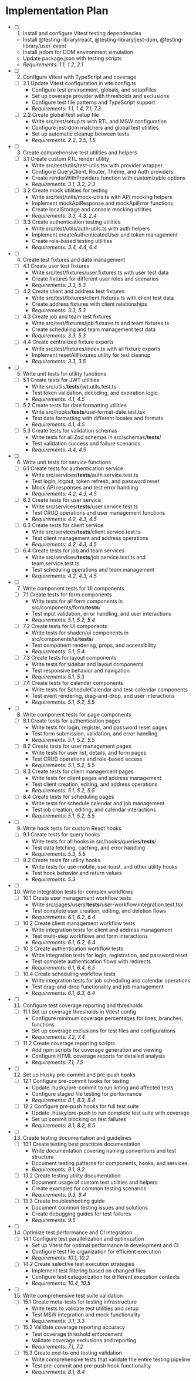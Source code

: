 # Implementation Plan

- [ ] 1. Install and configure Vitest testing dependencies

  - Install @testing-library/react, @testing-library/jest-dom, @testing-library/user-event
  - Install jsdom for DOM environment simulation
  - Update package.json with testing scripts
  - _Requirements: 1.1, 1.2, 2.1_

- [ ] 2. Configure Vitest with TypeScript and coverage

  - [ ] 2.1 Update Vitest configuration in vite.config.ts
    - Configure test environment, globals, and setupFiles
    - Set up coverage provider with thresholds and exclusions
    - Configure test file patterns and TypeScript support
    - _Requirements: 1.1, 1.4, 7.1, 7.3_
  - [ ] 2.2 Create global test setup file
    - Write src/test/setup.ts with RTL and MSW configuration
    - Configure jest-dom matchers and global test utilities
    - Set up automatic cleanup between tests
    - _Requirements: 2.2, 3.5, 1.5_

- [ ] 3. Create comprehensive test utilities and helpers

  - [ ] 3.1 Create custom RTL render utility
    - Write src/test/utils/test-utils.tsx with provider wrapper
    - Configure QueryClient, Router, Theme, and Auth providers
    - Create renderWithProviders function with customizable options
    - _Requirements: 3.1, 3.2, 2.3_
  - [ ] 3.2 Create mock utilities for testing
    - Write src/test/utils/mock-utils.ts with API mocking helpers
    - Implement mockApiResponse and mockApiError functions
    - Create localStorage and console mocking utilities
    - _Requirements: 3.3, 4.3, 2.4_
  - [ ] 3.3 Create authentication testing utilities
    - Write src/test/utils/auth-utils.ts with auth helpers
    - Implement createAuthenticatedUser and token management
    - Create role-based testing utilities
    - _Requirements: 3.4, 4.4, 6.4_

- [ ] 4. Create test fixtures and data management

  - [ ] 4.1 Create user test fixtures
    - Write src/test/fixtures/user.fixtures.ts with user test data
    - Create fixtures for different user roles and scenarios
    - _Requirements: 3.3, 5.3_
  - [ ] 4.2 Create client and address test fixtures
    - Write src/test/fixtures/client.fixtures.ts with client test data
    - Create address fixtures with client relationships
    - _Requirements: 3.3, 5.3_
  - [ ] 4.3 Create job and team test fixtures
    - Write src/test/fixtures/job.fixtures.ts and team.fixtures.ts
    - Create scheduling and team management test data
    - _Requirements: 3.3, 5.3_
  - [ ] 4.4 Create centralized fixture exports
    - Write src/test/fixtures/index.ts with all fixture exports
    - Implement resetAllFixtures utility for test cleanup
    - _Requirements: 3.3, 3.5_

- [ ] 5. Write unit tests for utility functions

  - [ ] 5.1 Create tests for JWT utilities
    - Write src/utils/**tests**/jwt.utils.test.ts
    - Test token validation, decoding, and expiration logic
    - _Requirements: 4.1, 4.5_
  - [ ] 5.2 Create tests for date formatting utilities
    - Write src/hooks/**tests**/use-format-date.test.tsx
    - Test date formatting with different locales and formats
    - _Requirements: 4.1, 4.5_
  - [ ] 5.3 Create tests for validation schemas
    - Write tests for all Zod schemas in src/schemas/**tests**/
    - Test validation success and failure scenarios
    - _Requirements: 4.4, 4.5_

- [ ] 6. Write unit tests for service functions

  - [ ] 6.1 Create tests for authentication service
    - Write src/services/**tests**/auth.service.test.ts
    - Test login, logout, token refresh, and password reset
    - Mock API responses and test error handling
    - _Requirements: 4.2, 4.3, 4.5_
  - [ ] 6.2 Create tests for user service
    - Write src/services/**tests**/user.service.test.ts
    - Test CRUD operations and user management functions
    - _Requirements: 4.2, 4.3, 4.5_
  - [ ] 6.3 Create tests for client service
    - Write src/services/**tests**/client.service.test.ts
    - Test client management and address operations
    - _Requirements: 4.2, 4.3, 4.5_
  - [ ] 6.4 Create tests for job and team services
    - Write src/services/**tests**/job.service.test.ts and team.service.test.ts
    - Test scheduling operations and team management
    - _Requirements: 4.2, 4.3, 4.5_

- [ ] 7. Write component tests for UI components

  - [ ] 7.1 Create tests for form components
    - Write tests for all form components in src/components/form/**tests**/
    - Test input validation, error handling, and user interactions
    - _Requirements: 5.1, 5.2, 5.4_
  - [ ] 7.2 Create tests for UI components
    - Write tests for shadcn/ui components in src/components/ui/**tests**/
    - Test component rendering, props, and accessibility
    - _Requirements: 5.1, 5.4_
  - [ ] 7.3 Create tests for layout components
    - Write tests for sidebar and layout components
    - Test responsive behavior and navigation
    - _Requirements: 5.1, 5.3_
  - [ ] 7.4 Create tests for calendar components
    - Write tests for ScheduleCalendar and test-calendar components
    - Test event rendering, drag-and-drop, and user interactions
    - _Requirements: 5.1, 5.2, 5.5_

- [ ] 8. Write component tests for page components

  - [ ] 8.1 Create tests for authentication pages
    - Write tests for login, register, and password reset pages
    - Test form submission, validation, and error handling
    - _Requirements: 5.1, 5.2, 5.5_
  - [ ] 8.2 Create tests for user management pages
    - Write tests for user list, details, and form pages
    - Test CRUD operations and role-based access
    - _Requirements: 5.1, 5.2, 5.5_
  - [ ] 8.3 Create tests for client management pages
    - Write tests for client pages and address management
    - Test client creation, editing, and address operations
    - _Requirements: 5.1, 5.2, 5.5_
  - [ ] 8.4 Create tests for scheduling pages
    - Write tests for schedule calendar and job management
    - Test job creation, editing, and calendar interactions
    - _Requirements: 5.1, 5.2, 5.5_

- [ ] 9. Write hook tests for custom React hooks

  - [ ] 9.1 Create tests for query hooks
    - Write tests for all hooks in src/hooks/queries/**tests**/
    - Test data fetching, caching, and error handling
    - _Requirements: 5.3, 5.5_
  - [ ] 9.2 Create tests for utility hooks
    - Write tests for use-mobile, use-toast, and other utility hooks
    - Test hook behavior and return values
    - _Requirements: 5.3_

- [ ] 10. Write integration tests for complex workflows

  - [ ] 10.1 Create user management workflow tests
    - Write src/pages/users/**tests**/user-workflow.integration.test.tsx
    - Test complete user creation, editing, and deletion flows
    - _Requirements: 6.1, 6.2, 6.4_
  - [ ] 10.2 Create client management workflow tests
    - Write integration tests for client and address management
    - Test multi-step workflows and form interactions
    - _Requirements: 6.1, 6.2, 6.4_
  - [ ] 10.3 Create authentication workflow tests
    - Write integration tests for login, registration, and password reset
    - Test complete authentication flows with redirects
    - _Requirements: 6.1, 6.4, 6.5_
  - [ ] 10.4 Create scheduling workflow tests
    - Write integration tests for job scheduling and calendar operations
    - Test drag-and-drop functionality and job management
    - _Requirements: 6.1, 6.3, 6.4_

- [ ] 11. Configure test coverage reporting and thresholds

  - [ ] 11.1 Set up coverage thresholds in Vitest config
    - Configure minimum coverage percentages for lines, branches, functions
    - Set up coverage exclusions for test files and configurations
    - _Requirements: 7.2, 7.4_
  - [ ] 11.2 Create coverage reporting scripts
    - Add npm scripts for coverage generation and viewing
    - Configure HTML coverage reports for detailed analysis
    - _Requirements: 7.1, 7.5_

- [ ] 12. Set up Husky pre-commit and pre-push hooks

  - [ ] 12.1 Configure pre-commit hooks for testing
    - Update .husky/pre-commit to run linting and affected tests
    - Configure staged file testing for performance
    - _Requirements: 8.1, 8.3, 8.4_
  - [ ] 12.2 Configure pre-push hooks for full test suite
    - Update .husky/pre-push to run complete test suite with coverage
    - Set up commit blocking on test failures
    - _Requirements: 8.1, 8.2, 8.5_

- [ ] 13. Create testing documentation and guidelines

  - [ ] 13.1 Create testing best practices documentation
    - Write documentation covering naming conventions and test structure
    - Document testing patterns for components, hooks, and services
    - _Requirements: 9.1, 9.2_
  - [ ] 13.2 Create testing utility documentation
    - Document usage of custom test utilities and helpers
    - Create examples for common testing scenarios
    - _Requirements: 9.3, 9.4_
  - [ ] 13.3 Create troubleshooting guide
    - Document common testing issues and solutions
    - Create debugging guides for test failures
    - _Requirements: 9.5_

- [ ] 14. Optimize test performance and CI integration

  - [ ] 14.1 Configure test parallelization and optimization
    - Set up Vitest for optimal performance in development and CI
    - Configure test file organization for efficient execution
    - _Requirements: 10.1, 10.2_
  - [ ] 14.2 Create selective test execution strategies
    - Implement test filtering based on changed files
    - Configure test categorization for different execution contexts
    - _Requirements: 10.4, 10.5_

- [ ] 15. Write comprehensive test suite validation

  - [ ] 15.1 Create meta-tests for testing infrastructure
    - Write tests to validate test utilities and setup
    - Test MSW integration and mock functionality
    - _Requirements: 3.1, 3.3_
  - [ ] 15.2 Validate coverage reporting accuracy
    - Test coverage threshold enforcement
    - Validate coverage exclusions and reporting
    - _Requirements: 7.1, 7.2_
  - [ ] 15.3 Create end-to-end testing validation
    - Write comprehensive tests that validate the entire testing pipeline
    - Test pre-commit and pre-push hook functionality
    - _Requirements: 8.1, 8.4_
